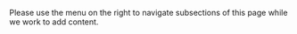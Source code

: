 Please use the menu on the right to navigate subsections of this page while we work to add content.
